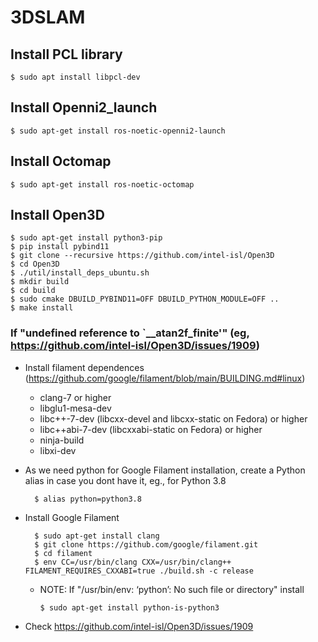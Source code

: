 # 3DSLAM

## Install PCL library
    $ sudo apt install libpcl-dev

## Install Openni2_launch
    $ sudo apt-get install ros-noetic-openni2-launch 

## Install Octomap
    $ sudo apt-get install ros-noetic-octomap

## Install Open3D
    $ sudo apt-get install python3-pip
    $ pip install pybind11
    $ git clone --recursive https://github.com/intel-isl/Open3D
    $ cd Open3D
    $ ./util/install_deps_ubuntu.sh
    $ mkdir build
    $ cd build
    $ sudo cmake DBUILD_PYBIND11=OFF DBUILD_PYTHON_MODULE=OFF ..
    $ make install

### If "undefined reference to `__atan2f_finite'" (eg, https://github.com/intel-isl/Open3D/issues/1909)
- Install filament dependences (https://github.com/google/filament/blob/main/BUILDING.md#linux)
    
    - clang-7 or higher
    - libglu1-mesa-dev
    - libc++-7-dev (libcxx-devel and libcxx-static on Fedora) or higher
    - libc++abi-7-dev (libcxxabi-static on Fedora) or higher
    - ninja-build
    - libxi-dev

- As we need python for Google Filament installation, create a Python alias in case you dont have it, eg., for Python 3.8

        $ alias python=python3.8

- Install Google Filament

        $ sudo apt-get install clang
        $ git clone https://github.com/google/filament.git
        $ cd filament
        $ env CC=/usr/bin/clang CXX=/usr/bin/clang++ FILAMENT_REQUIRES_CXXABI=true ./build.sh -c release
    - NOTE: If "/usr/bin/env: ‘python’: No such file or directory" install
        
          $ sudo apt-get install python-is-python3


- Check https://github.com/intel-isl/Open3D/issues/1909